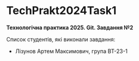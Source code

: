 # TechPrakt2024Task1
**Технологічна практика 2025. Git. Завдання №2**

Список студентів, які виконали завдання:
* Лізунов Артем Максимович, група ВТ-23-1

